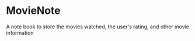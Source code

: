 # MovieNote
A note book to store the movies watched, the user's rating, and other movie information
